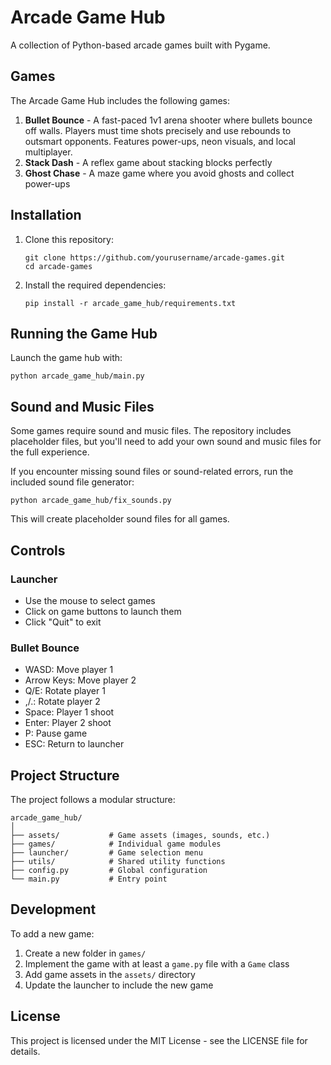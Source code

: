 # Arcade Game Hub

A collection of Python-based arcade games built with Pygame.

## Games

The Arcade Game Hub includes the following games:

1. **Bullet Bounce** - A fast-paced 1v1 arena shooter where bullets bounce off walls. Players must time shots precisely and use rebounds to outsmart opponents. Features power-ups, neon visuals, and local multiplayer.
2. **Stack Dash** - A reflex game about stacking blocks perfectly
3. **Ghost Chase** - A maze game where you avoid ghosts and collect power-ups

## Installation

1. Clone this repository:
   ```
   git clone https://github.com/yourusername/arcade-games.git
   cd arcade-games
   ```

2. Install the required dependencies:
   ```
   pip install -r arcade_game_hub/requirements.txt
   ```

## Running the Game Hub

Launch the game hub with:
```
python arcade_game_hub/main.py
```

## Sound and Music Files

Some games require sound and music files. The repository includes placeholder files, but you'll need to add your own sound and music files for the full experience.

If you encounter missing sound files or sound-related errors, run the included sound file generator:
```
python arcade_game_hub/fix_sounds.py
```
This will create placeholder sound files for all games.

## Controls

### Launcher
- Use the mouse to select games
- Click on game buttons to launch them
- Click "Quit" to exit

### Bullet Bounce
- WASD: Move player 1
- Arrow Keys: Move player 2
- Q/E: Rotate player 1
- ,/.: Rotate player 2
- Space: Player 1 shoot
- Enter: Player 2 shoot
- P: Pause game
- ESC: Return to launcher

## Project Structure

The project follows a modular structure:

```
arcade_game_hub/
│
├── assets/           # Game assets (images, sounds, etc.)
├── games/            # Individual game modules
├── launcher/         # Game selection menu
├── utils/            # Shared utility functions
├── config.py         # Global configuration
└── main.py           # Entry point
```

## Development

To add a new game:

1. Create a new folder in `games/`
2. Implement the game with at least a `game.py` file with a `Game` class
3. Add game assets in the `assets/` directory
4. Update the launcher to include the new game

## License

This project is licensed under the MIT License - see the LICENSE file for details.
